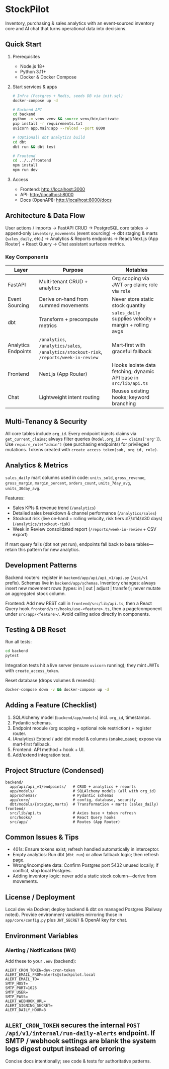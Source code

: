 # StockPilot

Inventory, purchasing & sales analytics with an event‑sourced inventory core and AI chat that turns operational data into decisions.

## Quick Start

1. Prerequisites
   - Node.js 18+
   - Python 3.11+
   - Docker & Docker Compose

2. Start services & apps

   ```bash
   # Infra (Postgres + Redis, seeds DB via init.sql)
   docker-compose up -d

   # Backend API
   cd backend
   python -m venv venv && source venv/bin/activate
   pip install -r requirements.txt
   uvicorn app.main:app --reload --port 8000

   # (Optional) dbt analytics build
   cd dbt
   dbt run && dbt test

   # Frontend
   cd ../../frontend
   npm install
   npm run dev
   ```

3. Access

   - Frontend: <http://localhost:3000>
   - API: <http://localhost:8000>
   - Docs (OpenAPI): <http://localhost:8000/docs>

## Architecture & Data Flow

User actions / imports → FastAPI CRUD → PostgreSQL core tables → append‑only `inventory_movements` (event sourcing) → dbt staging & marts (`sales_daily`, etc.) → Analytics & Reports endpoints → React/Next.js (App Router) + React Query → Chat assistant surfaces metrics.

### Key Components

| Layer | Purpose | Notables |
|-------|---------|----------|
| FastAPI | Multi‑tenant CRUD + analytics | Org scoping via JWT `org` claim; role via `role` |
| Event Sourcing | Derive on‑hand from summed movements | Never store static stock quantity |
| dbt | Transform + precompute metrics | `sales_daily` supplies velocity + margin + rolling avgs |
| Analytics Endpoints | `/analytics`, `/analytics/sales`, `/analytics/stockout-risk`, `/reports/week-in-review` | Mart‑first with graceful fallback |
| Frontend | Next.js (App Router) | Hooks isolate data fetching; dynamic API base in `src/lib/api.ts` |
| Chat | Lightweight intent routing | Reuses existing hooks; keyword branching |

## Multi‑Tenancy & Security

All core tables include `org_id`. Every endpoint injects claims via `get_current_claims`; always filter queries (`Model.org_id == claims['org']`). Use `require_role("admin")` (see purchasing endpoints) for privileged mutations. Tokens created with `create_access_token(sub, org_id, role)`.

## Analytics & Metrics

`sales_daily` mart columns used in code: `units_sold`, `gross_revenue`, `gross_margin`, `margin_percent`, `orders_count`, `units_7day_avg`, `units_30day_avg`.

Features:

- Sales KPIs & revenue trend (`/analytics`)
- Detailed sales breakdown & channel performance (`/analytics/sales`)
- Stockout risk (live on‑hand + rolling velocity, risk tiers ≤7/≤14/≤30 days) (`/analytics/stockout-risk`)
- Week in Review consolidated report (`/reports/week-in-review` + CSV export)

If mart query fails (dbt not yet run), endpoints fall back to base tables—retain this pattern for new analytics.

## Development Patterns

Backend routers: register in `backend/app/api/api_v1/api.py` (`/api/v1` prefix). Schemas live in `backend/app/schemas`. Inventory changes: always insert new movement rows (types: in | out | adjust | transfer); never mutate an aggregated stock column.

Frontend: Add new REST call in `frontend/src/lib/api.ts`, then a React Query hook `frontend/src/hooks/use-<feature>.ts`, then a page/component under `src/app/<feature>/`. Avoid calling axios directly in components.

## Testing & DB Reset

Run all tests:

```bash
cd backend
pytest
```

Integration tests hit a live server (ensure `uvicorn` running); they mint JWTs with `create_access_token`.

Reset database (drops volumes & reseeds):

```bash
docker-compose down -v && docker-compose up -d
```

## Adding a Feature (Checklist)

1. SQLAlchemy model (`backend/app/models`) incl. `org_id`, timestamps.
2. Pydantic schemas.
3. Endpoint module (org scoping + optional role restriction) + register router.
4. (Analytics) Extend / add dbt model & columns (snake_case); expose via mart‑first fallback.
5. Frontend: API method + hook + UI.
6. Add/extend integration test.

## Project Structure (Condensed)

```text
backend/
  app/api/api_v1/endpoints/   # CRUD + analytics + reports
  app/models/                 # SQLAlchemy models (all with org_id)
  app/schemas/                # Pydantic schemas
  app/core/                   # config, database, security
  dbt/models/{staging,marts}  # Transformation + marts (sales_daily)
frontend/
  src/lib/api.ts              # Axios base + token refresh
  src/hooks/                  # React Query hooks
  src/app/                    # Routes (App Router)
```

## Common Issues & Tips

- 401s: Ensure tokens exist; refresh handled automatically in interceptor.
- Empty analytics: Run dbt (`dbt run`) or allow fallback logic; then refresh page.
- Wrong/incomplete data: Confirm Postgres port 5432 unused locally; if conflict, stop local Postgres.
- Adding inventory logic: never add a static stock column—derive from movements.

## License / Deployment

Local dev via Docker; deploy backend & dbt on managed Postgres (Railway noted). Provide environment variables mirroring those in `app/core/config.py` plus `JWT_SECRET` & OpenAI key for chat.

## Environment Variables

### Alerting / Notifications (W4)

Add these to your `.env` (backend):

```env
ALERT_CRON_TOKEN=dev-cron-token
ALERT_EMAIL_FROM=alerts@stockpilot.local
ALERT_EMAIL_TO=
SMTP_HOST=
SMTP_PORT=1025
SMTP_USER=
SMTP_PASS=
ALERT_WEBHOOK_URL=
ALERT_SIGNING_SECRET=
ALERT_DAILY_HOUR=8
```

`ALERT_CRON_TOKEN` secures the internal `POST /api/v1/internal/run-daily-alerts` endpoint.
If SMTP / webhook settings are blank the system logs digest output instead of erroring
---

Concise docs intentionally; see code & tests for authoritative patterns.
